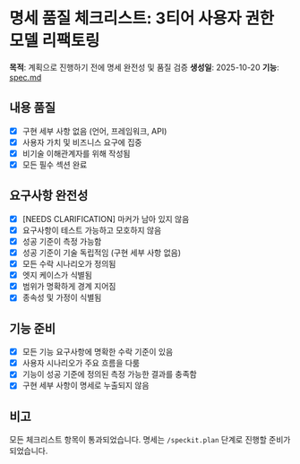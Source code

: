 # 명세 품질 체크리스트: 3티어 사용자 권한 모델 리팩토링

**목적**: 계획으로 진행하기 전에 명세 완전성 및 품질 검증
**생성일**: 2025-10-20
**기능**: [spec.md](../spec.md)

## 내용 품질

- [x] 구현 세부 사항 없음 (언어, 프레임워크, API)
- [x] 사용자 가치 및 비즈니스 요구에 집중
- [x] 비기술 이해관계자를 위해 작성됨
- [x] 모든 필수 섹션 완료

## 요구사항 완전성

- [x] [NEEDS CLARIFICATION] 마커가 남아 있지 않음
- [x] 요구사항이 테스트 가능하고 모호하지 않음
- [x] 성공 기준이 측정 가능함
- [x] 성공 기준이 기술 독립적임 (구현 세부 사항 없음)
- [x] 모든 수락 시나리오가 정의됨
- [x] 엣지 케이스가 식별됨
- [x] 범위가 명확하게 경계 지어짐
- [x] 종속성 및 가정이 식별됨

## 기능 준비

- [x] 모든 기능 요구사항에 명확한 수락 기준이 있음
- [x] 사용자 시나리오가 주요 흐름을 다룸
- [x] 기능이 성공 기준에 정의된 측정 가능한 결과를 충족함
- [x] 구현 세부 사항이 명세로 누출되지 않음

## 비고

모든 체크리스트 항목이 통과되었습니다. 명세는 `/speckit.plan` 단계로 진행할 준비가 되었습니다.

